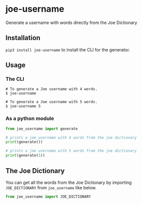 # joe-username
Generate a username with words directly from the Joe Dictionary

## Installation

`pip3 install joe-username` to install the CLI for the generator.

## Usage

### The CLI

```shell
# To generate a Joe username with 4 words.
$ joe-username 

# To generate a Joe username with 5 words.
$ joe-username 5 
```

### As a python module

```python
from joe_username import generate

# prints a joe username with 4 words from the joe dictionary
print(generate())

# prints a joe username with 5 words from the joe dictionary
print(generate(5))

```

## The Joe Dictionary

You can get all the words from the Joe Dictionary by importing `JOE_DICTIONARY` from `joe_username` like below.
```python
from joe_username import JOE_DICTIONARY
```
